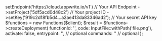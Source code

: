 <?php

use Getapp\Client;
use Getapp\InputFile;
use Getapp\Services\Functions;

$client = (new Client())
    ->setEndpoint('https://cloud.appwrite.io/v1') // Your API Endpoint
    ->setProject('5df5acd0d48c2') // Your project ID
    ->setKey('919c2d18fb5d4...a2ae413da83346ad2'); // Your secret API key

$functions = new Functions($client);

$result = $functions->createDeployment(
    functionId: '<FUNCTION_ID>',
    code: InputFile::withPath('file.png'),
    activate: false,
    entrypoint: '<ENTRYPOINT>', // optional
    commands: '<COMMANDS>' // optional
);